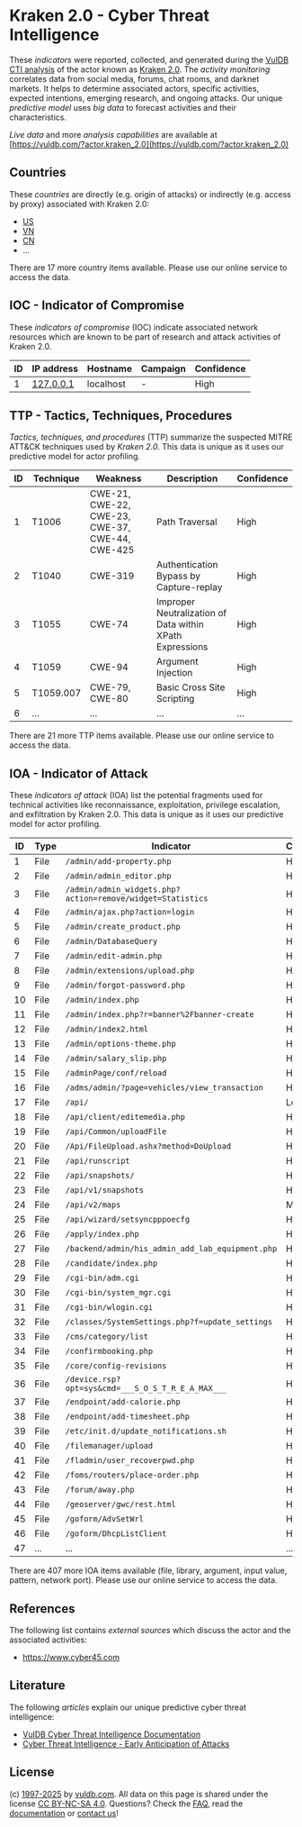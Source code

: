 # Kraken 2.0 - Cyber Threat Intelligence

These _indicators_ were reported, collected, and generated during the [VulDB CTI analysis](https://vuldb.com/?kb.cti) of the actor known as [Kraken 2.0](https://vuldb.com/?actor.kraken_2.0). The _activity monitoring_ correlates data from social media, forums, chat rooms, and darknet markets. It helps to determine associated actors, specific activities, expected intentions, emerging research, and ongoing attacks. Our unique _predictive model_ uses _big data_ to forecast activities and their characteristics.

_Live data_ and more _analysis capabilities_ are available at [https://vuldb.com/?actor.kraken_2.0](https://vuldb.com/?actor.kraken_2.0)

## Countries

These _countries_ are directly (e.g. origin of attacks) or indirectly (e.g. access by proxy) associated with Kraken 2.0:

* [US](https://vuldb.com/?country.us)
* [VN](https://vuldb.com/?country.vn)
* [CN](https://vuldb.com/?country.cn)
* ...

There are 17 more country items available. Please use our online service to access the data.

## IOC - Indicator of Compromise

These _indicators of compromise_ (IOC) indicate associated network resources which are known to be part of research and attack activities of Kraken 2.0.

ID | IP address | Hostname | Campaign | Confidence
-- | ---------- | -------- | -------- | ----------
1 | [127.0.0.1](https://vuldb.com/?ip.127.0.0.1) | localhost | - | High

## TTP - Tactics, Techniques, Procedures

_Tactics, techniques, and procedures_ (TTP) summarize the suspected MITRE ATT&CK techniques used by _Kraken 2.0_. This data is unique as it uses our predictive model for actor profiling.

ID | Technique | Weakness | Description | Confidence
-- | --------- | -------- | ----------- | ----------
1 | T1006 | CWE-21, CWE-22, CWE-23, CWE-37, CWE-44, CWE-425 | Path Traversal | High
2 | T1040 | CWE-319 | Authentication Bypass by Capture-replay | High
3 | T1055 | CWE-74 | Improper Neutralization of Data within XPath Expressions | High
4 | T1059 | CWE-94 | Argument Injection | High
5 | T1059.007 | CWE-79, CWE-80 | Basic Cross Site Scripting | High
6 | ... | ... | ... | ...

There are 21 more TTP items available. Please use our online service to access the data.

## IOA - Indicator of Attack

These _indicators of attack_ (IOA) list the potential fragments used for technical activities like reconnaissance, exploitation, privilege escalation, and exfiltration by Kraken 2.0. This data is unique as it uses our predictive model for actor profiling.

ID | Type | Indicator | Confidence
-- | ---- | --------- | ----------
1 | File | `/admin/add-property.php` | High
2 | File | `/admin/admin_editor.php` | High
3 | File | `/admin/admin_widgets.php?action=remove/widget=Statistics` | High
4 | File | `/admin/ajax.php?action=login` | High
5 | File | `/admin/create_product.php` | High
6 | File | `/admin/DatabaseQuery` | High
7 | File | `/admin/edit-admin.php` | High
8 | File | `/admin/extensions/upload.php` | High
9 | File | `/admin/forgot-password.php` | High
10 | File | `/admin/index.php` | High
11 | File | `/admin/index.php?r=banner%2Fbanner-create` | High
12 | File | `/admin/index2.html` | High
13 | File | `/admin/options-theme.php` | High
14 | File | `/admin/salary_slip.php` | High
15 | File | `/adminPage/conf/reload` | High
16 | File | `/adms/admin/?page=vehicles/view_transaction` | High
17 | File | `/api/` | Low
18 | File | `/api/client/editemedia.php` | High
19 | File | `/api/Common/uploadFile` | High
20 | File | `/Api/FileUpload.ashx?method=DoUpload` | High
21 | File | `/api/runscript` | High
22 | File | `/api/snapshots/` | High
23 | File | `/api/v1/snapshots` | High
24 | File | `/api/v2/maps` | Medium
25 | File | `/api/wizard/setsyncpppoecfg` | High
26 | File | `/apply/index.php` | High
27 | File | `/backend/admin/his_admin_add_lab_equipment.php` | High
28 | File | `/candidate/index.php` | High
29 | File | `/cgi-bin/adm.cgi` | High
30 | File | `/cgi-bin/system_mgr.cgi` | High
31 | File | `/cgi-bin/wlogin.cgi` | High
32 | File | `/classes/SystemSettings.php?f=update_settings` | High
33 | File | `/cms/category/list` | High
34 | File | `/confirmbooking.php` | High
35 | File | `/core/config-revisions` | High
36 | File | `/device.rsp?opt=sys&cmd=___S_O_S_T_R_E_A_MAX___` | High
37 | File | `/endpoint/add-calorie.php` | High
38 | File | `/endpoint/add-timesheet.php` | High
39 | File | `/etc/init.d/update_notifications.sh` | High
40 | File | `/filemanager/upload` | High
41 | File | `/fladmin/user_recoverpwd.php` | High
42 | File | `/foms/routers/place-order.php` | High
43 | File | `/forum/away.php` | High
44 | File | `/geoserver/gwc/rest.html` | High
45 | File | `/goform/AdvSetWrl` | High
46 | File | `/goform/DhcpListClient` | High
47 | ... | ... | ...

There are 407 more IOA items available (file, library, argument, input value, pattern, network port). Please use our online service to access the data.

## References

The following list contains _external sources_ which discuss the actor and the associated activities:

* https://www.cyber45.com

## Literature

The following _articles_ explain our unique predictive cyber threat intelligence:

* [VulDB Cyber Threat Intelligence Documentation](https://vuldb.com/?kb.cti)
* [Cyber Threat Intelligence - Early Anticipation of Attacks](https://www.scip.ch/en/?labs.20201022)

## License

(c) [1997-2025](https://vuldb.com/?kb.changelog) by [vuldb.com](https://vuldb.com/?kb.about). All data on this page is shared under the license [CC BY-NC-SA 4.0](https://creativecommons.org/licenses/by-nc-sa/4.0/). Questions? Check the [FAQ](https://vuldb.com/?kb.faq), read the [documentation](https://vuldb.com/?kb) or [contact us](https://vuldb.com/?contact)!
